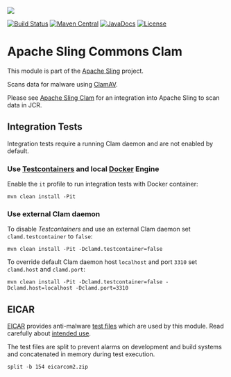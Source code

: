 [<img src="https://sling.apache.org/res/logos/sling.png"/>](https://sling.apache.org)

 [![Build Status](https://builds.apache.org/buildStatus/icon?job=Sling/sling-org-apache-sling-commons-clam/master)](https://builds.apache.org/job/Sling/job/sling-org-apache-sling-commons-clam/job/master) [![Maven Central](https://maven-badges.herokuapp.com/maven-central/org.apache.sling/org.apache.sling.commons.clam/badge.svg)](https://search.maven.org/#search%7Cga%7C1%7Cg%3A%22org.apache.sling%22%20a%3A%22org.apache.sling.commons.clam%22) [![JavaDocs](https://www.javadoc.io/badge/org.apache.sling/org.apache.sling.commons.clam.svg)](https://www.javadoc.io/doc/org.apache.sling/org.apache.sling.commons.clam) [![License](https://img.shields.io/badge/License-Apache%202.0-blue.svg)](https://www.apache.org/licenses/LICENSE-2.0)

# Apache Sling Commons Clam

This module is part of the [Apache Sling](https://sling.apache.org) project.

Scans data for malware using [ClamAV](https://www.clamav.net).

Please see [Apache Sling Clam](https://github.com/apache/sling-org-apache-sling-clam) for an integration into Apache Sling to scan data in JCR.


## Integration Tests

Integration tests require a running Clam daemon and are not enabled by default.


### Use [Testcontainers](https://www.testcontainers.org/) and local [Docker](https://www.docker.com/) Engine

Enable the `it` profile to run integration tests with Docker container:

    mvn clean install -Pit


### Use external Clam daemon

To disable *Testcontainers* and use an external Clam daemon set `clamd.testcontainer` to `false`:

    mvn clean install -Pit -Dclamd.testcontainer=false

To override default Clam daemon host `localhost` and port `3310` set `clamd.host` and `clamd.port`:

    mvn clean install -Pit -Dclamd.testcontainer=false -Dclamd.host=localhost -Dclamd.port=3310


## EICAR

[EICAR](http://www.eicar.org) provides anti-malware [test files](http://www.eicar.org/85-0-Download.html) which are used by this module. Read carefully about [intended use](http://www.eicar.org/86-0-Intended-use.html).

The test files are split to prevent alarms on development and build systems and concatenated in memory during test execution.

    split -b 154 eicarcom2.zip

